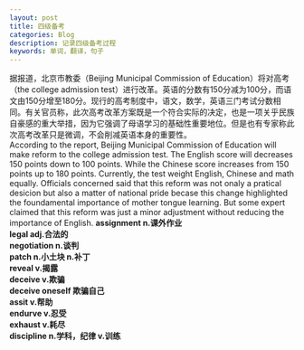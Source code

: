 ```yaml
---
layout: post
title: 四级备考
categories: Blog
description: 记录四级备考过程
keywords: 单词，翻译，句子
---     
```

据报道，北京市教委（Beijing Municipal Commission of Education）将对高考（the college admission test）进行改革。英语的分数有150分减为100分，而语文由150分增至180分。现行的高考制度中，语文，数学，英语三门考试分数相同。有关官员称，此次高考改革方案既是一个符合实际的决定，也是一项关乎民族自豪感的重大举措，因为它强调了母语学习的基础性重要地位。但是也有专家称此次高考改革只是微调，不会削减英语本身的重要性。    
According to the report, Beijing Municipal Commission of Education will make reform to the college admission test. The English score will decreases 150 points down to 100 points. While the Chinese score increases from 150 points up to 180 points. Currently, the test weight English,  Chinese and math equally. Officials concerned said that this reform was not onaly a pratical desicion but also a matter of national pride becase this change highlighted the foundamental importance of mother tongue learning. But some expert claimed that this reform was just a minor adjustment without reducing the importance of English.
**assignment n.课外作业**  
**legal adj.合法的**  
**negotiation n.谈判**  
**patch n.小土块 n.补丁**  
**reveal v.揭露**  
**deceive v.欺骗**  
**deceive oneself 欺骗自己**  
**assit v.帮助**  
**endurve v.忍受**  
**exhaust v.耗尽**  
**discipline n.学科，纪律 v.训练**  
 


